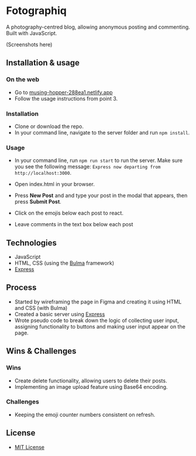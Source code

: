 # Fotographiq
A photography-centred blog, allowing anonymous posting and commenting. Built with JavaScript.

(Screenshots here)

## Installation & usage

### On the web
- Go to [musing-hopper-288ea1.netlify.app](https://musing-hopper-288ea1.netlify.app)
- Follow the usage instructions from point 3.

### Installation
- Clone or download the repo.
- In your command line, navigate to the server folder and run `npm install`.
### Usage

- In your command line, run `npm run start` to run the server. Make sure you see the following message: `Express now departing from http://localhost:3000`.

- Open index.html in your browser.
- Press **New Post** and and type your post in the modal that appears, then press **Submit Post**.
- Click on the emojis below each post to react.
- Leave comments in the text box below each post

## Technologies
- JavaScript
- HTML, CSS (using the [Bulma](https://bulma.io) framework)
- [Express](https://expressjs.com)

## Process
- Started by wireframing the page in Figma and creating it using HTML and CSS (with Bulma)
- Created a basic server using [Express](https://expressjs.com)
- Wrote pseudo code to break down the logic of collecting user input, assigning functionality to buttons and making user input appear on the page.

## Wins & Challenges
### Wins
- Create delete functionality, allowing users to delete their posts.
- Implementing an image upload feature using Base64 encoding.
### Challenges
- Keeping the emoji counter numbers consistent on refresh.

## License
- [MIT License](https://opensource.org/licenses/mit-license.php)
